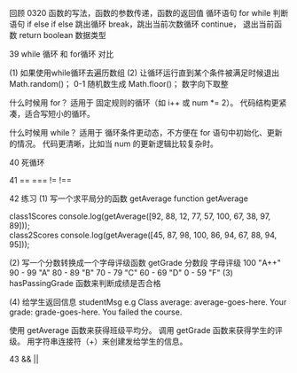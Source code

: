 回顾 0320
函数的写法，函数的参数传递，函数的返回值
循环语句 for while
判断语句 if else if else
跳出循环 break，跳出当前次数循环 continue， 退出当前函数 return
boolean 数据类型


39 while 循环 和 for循环 对比

(1) 如果使用while循环去遍历数组
(2) 让循环运行直到某个条件被满足时候退出
    Math.random()； 0-1 随机数生成 
    Math.floor()；  数字向下取整

什么时候用 for？
适用于 固定规则的循环（如 i++ 或 num *= 2）。
代码结构更紧凑，适合写短小的循环。

什么时候用 while？
适用于 循环条件更动态，不方便在 for 语句中初始化、更新的情况。
代码更清晰，比如当 num 的更新逻辑比较复杂时。

40 死循环

41 ==  ===
   !=  !==

42 练习
 (1) 写一个求平局分的函数 getAverage
 function getAverage

class1Scores
console.log(getAverage([92, 88, 12, 77, 57, 100, 67, 38, 97, 89]));  
class2Scores
console.log(getAverage([45, 87, 98, 100, 86, 94, 67, 88, 94, 95]));

 (2)  写一个分数转换成一个字母评级函数 getGrade
分数段	字母评级
100	"A++"
90 - 99	"A"
80 - 89	"B"
70 - 79	"C"
60 - 69	"D"
0 - 59	"F"
 (3) hasPassingGrade 函数来判断成绩是否合格

 (4) 给学生返回信息 studentMsg
e.g
Class average: average-goes-here. Your grade: grade-goes-here. You failed the course.

使用 getAverage 函数来获得班级平均分。
调用 getGrade 函数来获得学生的评级。
用字符串连接符（+）来创建发给学生的信息。

43 && ||









